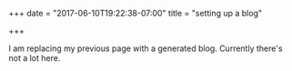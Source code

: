 +++
date = "2017-06-10T19:22:38-07:00"
title = "setting up a blog"

+++

I am replacing my previous page with a generated blog. Currently there's not a lot here.

